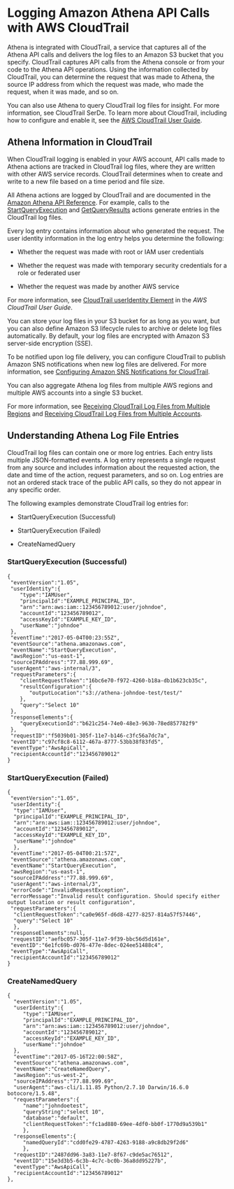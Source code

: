 # Logging Amazon Athena API Calls with AWS CloudTrail<a name="monitor-with-cloudtrail"></a>

Athena is integrated with CloudTrail, a service that captures all of the Athena API calls and delivers the log files to an Amazon S3 bucket that you specify\. CloudTrail captures API calls from the Athena console or from your code to the Athena API operations\. Using the information collected by CloudTrail, you can determine the request that was made to Athena, the source IP address from which the request was made, who made the request, when it was made, and so on\.

You can also use Athena to query CloudTrail log files for insight\. For more information, see CloudTrail SerDe\. To learn more about CloudTrail, including how to configure and enable it, see the [AWS CloudTrail User Guide](http://docs.aws.amazon.com/awscloudtrail/latest/userguide/cloudtrail-user-guide.html)\.

## Athena Information in CloudTrail<a name="ate-information-in-ct"></a>

When CloudTrail logging is enabled in your AWS account, API calls made to Athena actions are tracked in CloudTrail log files, where they are written with other AWS service records\. CloudTrail determines when to create and write to a new file based on a time period and file size\.

All Athena actions are logged by CloudTrail and are documented in the [Amazon Athena API Reference](http://docs.aws.amazon.com/athena/latest/APIReference/Welcome.html)\. For example, calls to the [StartQueryExecution](http://docs.aws.amazon.com/athena/latest/APIReference/API_StartQueryExecution.html) and [GetQueryResults](http://docs.aws.amazon.com/athena/latest/APIReference/API_StartQueryExecution.html) actions generate entries in the CloudTrail log files\.

Every log entry contains information about who generated the request\. The user identity information in the log entry helps you determine the following:

+ Whether the request was made with root or IAM user credentials

+ Whether the request was made with temporary security credentials for a role or federated user

+ Whether the request was made by another AWS service

For more information, see [CloudTrail userIdentity Element](http://docs.aws.amazon.com/awscloudtrail/latest/userguide/cloudtrail-event-reference-user-identity.html) in the *AWS CloudTrail User Guide*\.

You can store your log files in your S3 bucket for as long as you want, but you can also define Amazon S3 lifecycle rules to archive or delete log files automatically\. By default, your log files are encrypted with Amazon S3 server\-side encryption \(SSE\)\.

To be notified upon log file delivery, you can configure CloudTrail to publish Amazon SNS notifications when new log files are delivered\. For more information, see [Configuring Amazon SNS Notifications for CloudTrail](http://docs.aws.amazon.com/awscloudtrail/latest/userguide/configure-sns-notifications-for-cloudtrail.html)\.

You can also aggregate Athena log files from multiple AWS regions and multiple AWS accounts into a single S3 bucket\.

For more information, see [Receiving CloudTrail Log Files from Multiple Regions](http://docs.aws.amazon.com/awscloudtrail/latest/userguide/receive-cloudtrail-log-files-from-multiple-regions.html) and [Receiving CloudTrail Log Files from Multiple Accounts](http://docs.aws.amazon.com/awscloudtrail/latest/userguide/cloudtrail-receive-logs-from-multiple-accounts.html)\.

## Understanding Athena Log File Entries<a name="understanding-ate-log-file-entries"></a>

CloudTrail log files can contain one or more log entries\. Each entry lists multiple JSON\-formatted events\. A log entry represents a single request from any source and includes information about the requested action, the date and time of the action, request parameters, and so on\. Log entries are not an ordered stack trace of the public API calls, so they do not appear in any specific order\.

The following examples demonstrate CloudTrail log entries for:

+  StartQueryExecution \(Successful\) 

+  StartQueryExecution \(Failed\) 

+  CreateNamedQuery 

### StartQueryExecution \(Successful\)<a name="startqueryexecution-successful"></a>

```
{
 "eventVersion":"1.05",
 "userIdentity":{
    "type":"IAMUser",
    "principalId":"EXAMPLE_PRINCIPAL_ID",
    "arn":"arn:aws:iam::123456789012:user/johndoe",
    "accountId":"123456789012",
    "accessKeyId":"EXAMPLE_KEY_ID",
    "userName":"johndoe"
 },
 "eventTime":"2017-05-04T00:23:55Z",
 "eventSource":"athena.amazonaws.com",
 "eventName":"StartQueryExecution",
 "awsRegion":"us-east-1",
 "sourceIPAddress":"77.88.999.69",
 "userAgent":"aws-internal/3",
 "requestParameters":{
    "clientRequestToken":"16bc6e70-f972-4260-b18a-db1b623cb35c",
    "resultConfiguration":{
       "outputLocation":"s3://athena-johndoe-test/test/"
    },
    "query":"Select 10"
 },
 "responseElements":{
    "queryExecutionId":"b621c254-74e0-48e3-9630-78ed857782f9"
 },
 "requestID":"f5039b01-305f-11e7-b146-c3fc56a7dc7a",
 "eventID":"c97cf8c8-6112-467a-8777-53bb38f83fd5",
 "eventType":"AwsApiCall",
 "recipientAccountId":"123456789012"
}
```

### StartQueryExecution \(Failed\)<a name="startqueryexecution-failed"></a>

```
{
 "eventVersion":"1.05",
 "userIdentity":{
  "type":"IAMUser",
  "principalId":"EXAMPLE_PRINCIPAL_ID",
  "arn":"arn:aws:iam::123456789012:user/johndoe",
  "accountId":"123456789012",
  "accessKeyId":"EXAMPLE_KEY_ID",
  "userName":"johndoe"
  },
 "eventTime":"2017-05-04T00:21:57Z",
 "eventSource":"athena.amazonaws.com",
 "eventName":"StartQueryExecution",
 "awsRegion":"us-east-1",
 "sourceIPAddress":"77.88.999.69",
 "userAgent":"aws-internal/3",
 "errorCode":"InvalidRequestException",
 "errorMessage":"Invalid result configuration. Should specify either output location or result configuration",
 "requestParameters":{
  "clientRequestToken":"ca0e965f-d6d8-4277-8257-814a57f57446",
  "query":"Select 10"
  },
 "responseElements":null,
 "requestID":"aefbc057-305f-11e7-9f39-bbc56d5d161e",
 "eventID":"6e1fc69b-d076-477e-8dec-024ee51488c4",
 "eventType":"AwsApiCall",
 "recipientAccountId":"123456789012"
}
```

### CreateNamedQuery<a name="createnamedquery"></a>

```
{
  "eventVersion":"1.05",
  "userIdentity":{
     "type":"IAMUser",
     "principalId":"EXAMPLE_PRINCIPAL_ID",
     "arn":"arn:aws:iam::123456789012:user/johndoe",
     "accountId":"123456789012",
     "accessKeyId":"EXAMPLE_KEY_ID",
     "userName":"johndoe"
  },
  "eventTime":"2017-05-16T22:00:58Z",
  "eventSource":"athena.amazonaws.com",
  "eventName":"CreateNamedQuery",
  "awsRegion":"us-west-2",
  "sourceIPAddress":"77.88.999.69",
  "userAgent":"aws-cli/1.11.85 Python/2.7.10 Darwin/16.6.0 botocore/1.5.48",
  "requestParameters":{
     "name":"johndoetest",
     "queryString":"select 10",
     "database":"default",
     "clientRequestToken":"fc1ad880-69ee-4df0-bb0f-1770d9a539b1"
     },
  "responseElements":{
     "namedQueryId":"cdd0fe29-4787-4263-9188-a9c8db29f2d6"
     },
  "requestID":"2487dd96-3a83-11e7-8f67-c9de5ac76512",
  "eventID":"15e3d3b5-6c3b-4c7c-bc0b-36a8dd95227b",
  "eventType":"AwsApiCall",
  "recipientAccountId":"123456789012"
},
```